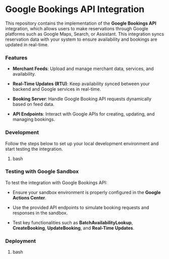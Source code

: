 Google Bookings API Integration
===============================

This repository contains the implementation of the **Google Bookings API** integration, which allows users to make reservations through Google platforms such as Google Maps, Search, or Assistant. This integration syncs reservation data with your system to ensure availability and bookings are updated in real-time.

### Features

*   **Merchant Feeds**: Upload and manage merchant data, services, and availability.
    
*   **Real-Time Updates (RTU)**: Keep availability synced between your backend and Google services in real-time.
    
*   **Booking Server**: Handle Google Booking API requests dynamically based on feed data.
    
*   **API Endpoints**: Interact with Google APIs for creating, updating, and managing bookings.
    

### Development

Follow the steps below to set up your local development environment and start testing the integration.

1.  bash









### Testing with Google Sandbox

To test the integration with Google Bookings API:

*   Ensure your sandbox environment is properly configured in the **Google Actions Center**.
    
*   Use the provided API endpoints to simulate booking requests and responses in the sandbox.
    
*   Test key functionalities such as **BatchAvailabilityLookup**, **CreateBooking**, **UpdateBooking**, and **Real-Time Updates**.
    

### Deployment

1.  bash